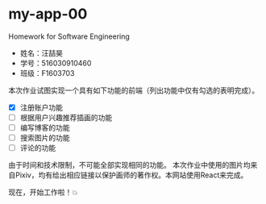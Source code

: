 # my-app-00
Homework for Software Engineering

- 姓名：汪喆昊
- 学号：516030910460
- 班级：F1603703

本次作业试图实现一个具有如下功能的前端（列出功能中仅有勾选的表明完成）。

- [x] 注册账户功能
- [ ] 根据用户兴趣推荐插画的功能
- [ ] 编写博客的功能
- [ ] 搜索图片的功能
- [ ] 评论的功能

由于时间和技术限制，不可能全部实现相同的功能。
本次作业中使用的图片均来自Pixiv，均有给出相应链接以保护画师的著作权。本网站使用React来完成。

现在，开始工作啦！:boom: